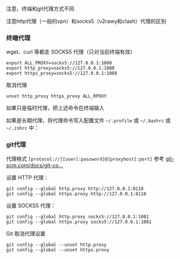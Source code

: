 注意，终端和git代理方式不同

注意http代理（一般的vpn）和socks5（v2rawy和clash）代理的区别

### 终端代理

 wget、curl 等都走 SOCKS5 代理（只对当前终端有效）

```shell
export ALL_PROXY=socks5://127.0.0.1:1080
export http_proxy=socks5://127.0.0.1:1080
export https_proxy=socks5://127.0.0.1:1080
```

取消代理

```shell
unset http_proxy https_proxy ALL_RPOXY
```

如果只是临时代理，把上述命令在终端输入

如果是长期代理，将代理命令写入配置文件 `~/.profile` 或 `~/.bashrc` 或 `~/.zshrc` 中：



### git代理

代理格式 `[protocol://][user[:password]@]proxyhost[:port]`
 参考 [git-scm.com/docs/git-co…](https://link.juejin.cn?target=https%3A%2F%2Fgit-scm.com%2Fdocs%2Fgit-config)

设置 HTTP 代理：

```shell
git config --global http.proxy http://127.0.0.1:8118
git config --global https.proxy http://127.0.0.1:8118
```

设置 SOCKS5 代理：

```shell
git config --global http.proxy socks5://127.0.0.1:1081
git config --global https.proxy socks5://127.0.0.1:1081
```

Git 取消代理设置

```shell
git config --global --unset http.proxy
git config --global --unset https.proxy
```


